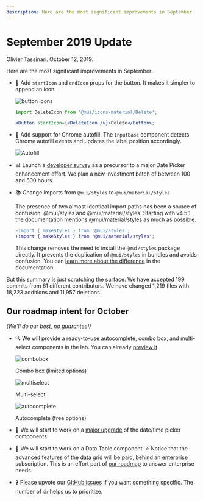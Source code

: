 ```yaml
---
description: Here are the most significant improvements in September.
---
```


# September 2019 Update

Olivier Tassinari. October 12, 2019.

Here are the most significant improvements in September:

- 💄 Add `startIcon` and `endIcon` props for the button. It makes it simpler to append an icon:

  ![button icons](/static/blog/september-2019-update/button-icon.png)

  ```jsx
  import DeleteIcon from '@mui/icons-material/Delete';

  <Button startIcon={<DeleteIcon />}>Delete</Button>;
  ```

- 🔐 Add support for Chrome autofill. The `InputBase` component detects Chrome autofill events and updates the label position accordingly.

  ![Autofill](/static/blog/september-2019-update/autofill.png)

- 📊 Launch a [developer survey](https://www.surveymonkey.com/r/5XHDL76) as a precursor to a major Date Picker enhancement effort. We plan a new investment batch of between 100 and 500 hours.

- 📚 Change imports from `@mui/styles` to `@mui/material/styles`

  The presence of two almost identical import paths has been a source of confusion: @mui/styles and @mui/material/styles.
  Starting with v4.5.1, the documentation mentions @mui/material/styles as much as possible.

  ```diff
  -import { makeStyles } from '@mui/styles';
  +import { makeStyles } from '@mui/material/styles';
  ```

  This change removes the need to install the `@mui/styles` package directly.
  It prevents the duplication of `@mui/styles` in bundles and avoids confusion.
  You can [learn more about the difference](https://mui.com/styles/basics/#material-ui-core-styles-vs-material-ui-styles) in the documentation.

But this summary is just scratching the surface. We have accepted 199 commits from 61 different contributors. We have changed 1,219 files with 18,223 additions and 11,957 deletions.

## Our roadmap intent for October

_(We'll do our best, no guarantee!)_

- 🔍 We will provide a ready-to-use autocomplete, combo box, and multi-select components in the lab. You can already [preview it](https://deploy-preview-17037--material-ui.netlify.app/components/autocomplete/).

  ![combobox](/static/blog/september-2019-update/combobox.png)
  <p class="blog-description">Combo box (limited options)</p>

  ![multiselect](/static/blog/september-2019-update/multiselect.png)
  <p class="blog-description">Multi-select</p>

  ![autocomplete](/static/blog/september-2019-update/autocomplete.png)
  <p class="blog-description">Autocomplete (free options)</p>

- 📅 We will start to work on a [major upgrade](https://github.com/mui/mui-pickers/issues/1293) of the date/time picker components.

- 🧮 We will start to work on a Data Table component.
  ⭐️ Notice that the advanced features of the data grid will be paid, behind an enterprise subscription. This is an effort part of [our roadmap](/discover-more/roadmap/) to answer enterprise needs.

- ❓ Please upvote our [GitHub issues](https://github.com/mui/mui/issues) if you want something specific. The number of 👍 helps us to prioritize.
